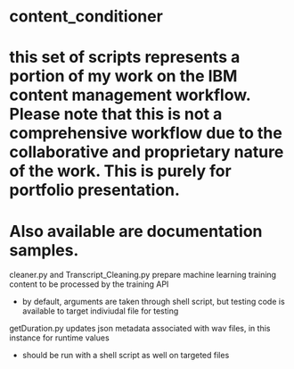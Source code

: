 # content_conditioner
# this set of scripts represents a portion of my work on the IBM content management workflow. Please note that this is not a comprehensive workflow due to the collaborative and proprietary nature of the work. This is purely for portfolio presentation.
# Also available are documentation samples.

cleaner.py and Transcript_Cleaning.py prepare machine learning training content to be processed by the training API
- by default, arguments are taken through shell script, but testing code is available to target indiviudal file for testing

getDuration.py updates json metadata associated with wav files, in this instance for runtime values
- should be run with a shell script as well on targeted files
